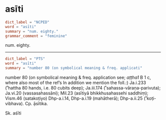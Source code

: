 # asīti

``` toml
dict_label = "NCPED"
word = "asīti"
summary = "num. eighty."
grammar_comment = "feminine"
```

num. eighty.

--------------------

``` toml
dict_label = "PTS"
word = "asīti"
summary = "number 80 (on symbolical meaning & freq. applicati"
```

number 80 (on symbolical meaning & freq. application see; *aṭṭha1* B 1 c, where also most of the ref’s In addition we mention the foll.:) Ja.i.233 (˚hattha 80 hands, i.e. 80 cubits deep); Ja.iii.174 (˚sahassa\-vāraṇa\-parivuta); Ja.vi.20 (vassasahassāni); Mil.23 (asītiyā bhikkhusahassehi saddhiṃ); Vism.46 (satakoṭiyo) Dhp\-a.i.14, Dhp\-a.i.19 (mahātherā); Dhp\-a.ii.25 (˚koṭi\-vibhava). Cp. ạ̄sītika.

Sk. aśīti


